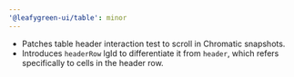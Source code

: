```yaml
---
'@leafygreen-ui/table': minor
---
```


- Patches table header interaction test to scroll in Chromatic snapshots.
- Introduces `headerRow` lgId to differentiate it from `header`, which refers specifically to cells in the header row.
